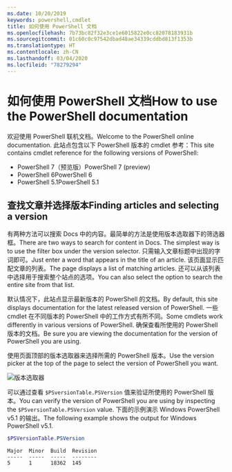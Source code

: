 ```yaml
---
ms.date: 10/20/2019
keywords: powershell,cmdlet
title: 如何使用 PowerShell 文档
ms.openlocfilehash: 7b73bc82f32e3ce1e6015822e0cc82078183931b
ms.sourcegitcommit: 01c60c0c97542dbad48ae34339cddbd813f1353b
ms.translationtype: HT
ms.contentlocale: zh-CN
ms.lasthandoff: 03/04/2020
ms.locfileid: "78279294"
---
```

# <a name="how-to-use-the-powershell-documentation"></a><span data-ttu-id="83fe9-103">如何使用 PowerShell 文档</span><span class="sxs-lookup"><span data-stu-id="83fe9-103">How to use the PowerShell documentation</span></span>

<span data-ttu-id="83fe9-104">欢迎使用 PowerShell 联机文档。</span><span class="sxs-lookup"><span data-stu-id="83fe9-104">Welcome to the PowerShell online documentation.</span></span> <span data-ttu-id="83fe9-105">此站点包含以下 PowerShell 版本的 cmdlet 参考：</span><span class="sxs-lookup"><span data-stu-id="83fe9-105">This site contains cmdlet reference for the following versions of PowerShell:</span></span>

- <span data-ttu-id="83fe9-106">PowerShell 7（预览版）</span><span class="sxs-lookup"><span data-stu-id="83fe9-106">PowerShell 7 (preview)</span></span>
- <span data-ttu-id="83fe9-107">PowerShell 6</span><span class="sxs-lookup"><span data-stu-id="83fe9-107">PowerShell 6</span></span>
- <span data-ttu-id="83fe9-108">PowerShell 5.1</span><span class="sxs-lookup"><span data-stu-id="83fe9-108">PowerShell 5.1</span></span>

## <a name="finding-articles-and-selecting-a-version"></a><span data-ttu-id="83fe9-109">查找文章并选择版本</span><span class="sxs-lookup"><span data-stu-id="83fe9-109">Finding articles and selecting a version</span></span>

<span data-ttu-id="83fe9-110">有两种方法可以搜索 Docs 中的内容。最简单的方法是使用版本选取器下的筛选器框。</span><span class="sxs-lookup"><span data-stu-id="83fe9-110">There are two ways to search for content in Docs. The simplest way is to use the filter box under the version selector.</span></span> <span data-ttu-id="83fe9-111">只需输入文章标题中出现的字词即可。</span><span class="sxs-lookup"><span data-stu-id="83fe9-111">Just enter a word that appears in the title of an article.</span></span> <span data-ttu-id="83fe9-112">该页面显示匹配文章的列表。</span><span class="sxs-lookup"><span data-stu-id="83fe9-112">The page displays a list of matching articles.</span></span> <span data-ttu-id="83fe9-113">还可以从该列表中选择用于搜索整个站点的选项。</span><span class="sxs-lookup"><span data-stu-id="83fe9-113">You can also select the option to search the entire site from that list.</span></span>

<span data-ttu-id="83fe9-114">默认情况下，此站点显示最新版本的 PowerShell 的文档。</span><span class="sxs-lookup"><span data-stu-id="83fe9-114">By default, this site displays documentation for the latest released version of PowerShell.</span></span> <span data-ttu-id="83fe9-115">一些 cmdlet 在不同版本的 PowerShell 中的工作方式有所不同。</span><span class="sxs-lookup"><span data-stu-id="83fe9-115">Some cmdlets work differently in various versions of PowerShell.</span></span> <span data-ttu-id="83fe9-116">确保查看所使用的 PowerShell 版本的文档。</span><span class="sxs-lookup"><span data-stu-id="83fe9-116">Be sure you are viewing the documentation for the version of PowerShell you are using.</span></span>

<span data-ttu-id="83fe9-117">使用页面顶部的版本选取器来选择所需的 PowerShell 版本。</span><span class="sxs-lookup"><span data-stu-id="83fe9-117">Use the version picker at the top of the page to select the version of PowerShell you want.</span></span>

![版本选取器](media/how-to-use-docs/version-search.gif)

<span data-ttu-id="83fe9-119">可以通过查看 `$PSversionTable.PSVersion` 值来验证所使用的 PowerShell 版本。</span><span class="sxs-lookup"><span data-stu-id="83fe9-119">You can verify the version of PowerShell you are using by inspecting the `$PSversionTable.PSVersion` value.</span></span> <span data-ttu-id="83fe9-120">下面的示例演示 Windows PowerShell v5.1 的输出。</span><span class="sxs-lookup"><span data-stu-id="83fe9-120">The following example shows the output for Windows PowerShell v5.1.</span></span>

```powershell
$PSVersionTable.PSVersion
```

```Output
Major  Minor  Build  Revision
-----  -----  -----  --------
5      1      18362  145
```
